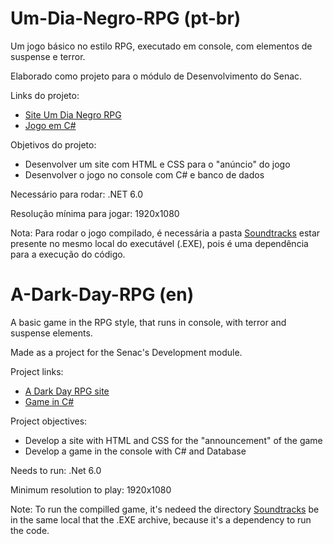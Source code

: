 # Um-Dia-Negro-RPG (pt-br)

Um jogo básico no estilo RPG, executado em console, com elementos de suspense e terror.

Elaborado como projeto para o módulo de Desenvolvimento do Senac.

Links do projeto:
- [Site Um Dia Negro RPG](https://github.com/AriiiAlves/Um-Dia-Negro-RPG-Site)
- [Jogo em C#](https://github.com/AriiiAlves/Um-Dia-Negro-RPG/tree/master/Projeto%20rpg)

Objetivos do projeto:
- Desenvolver um site com HTML e CSS para o "anúncio" do jogo
- Desenvolver o jogo no console com C# e banco de dados

Necessário para rodar: .NET 6.0

Resolução mínima para jogar: 1920x1080

Nota: Para rodar o jogo compilado, é necessária a pasta [Soundtracks](https://github.com/AriiiAlves/Um-Dia-Negro-RPG/tree/master/Projeto%20rpg/Soundtrack) estar presente no mesmo local do executável (.EXE), pois é uma dependência para a execução do código.

# A-Dark-Day-RPG (en)

A basic game in the RPG style, that runs in console, with terror and suspense elements.

Made as a project for the Senac's Development module.

Project links:
- [A Dark Day RPG site](https://github.com/AriiiAlves/Um-Dia-Negro-RPG-Site)
- [Game in C#](https://github.com/AriiiAlves/Um-Dia-Negro-RPG/tree/master/Projeto%20rpg)

Project objectives:
- Develop a site with HTML and CSS for the "announcement" of the game
- Develop a game in the console with C# and Database

Needs to run: .Net 6.0

Minimum resolution to play: 1920x1080

Note: To run the compilled game, it's nedeed the directory [Soundtracks](https://github.com/AriiiAlves/Um-Dia-Negro-RPG/tree/master/Projeto%20rpg/Soundtrack) be in the same local that the .EXE archive, because it's a dependency to run the code.
